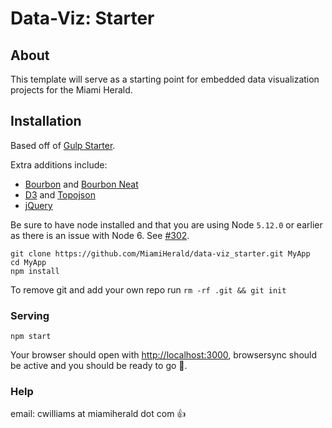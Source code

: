 # Data-Viz: Starter

## About

This template will serve as a starting point for embedded data visualization projects for the Miami Herald.

## Installation

Based off of [Gulp Starter](https://github.com/vigetlabs/gulp-starter).

Extra additions include:
- [Bourbon](http://bourbon.io/) and [Bourbon Neat](http://neat.bourbon.io/)
- [D3](https://d3js.org/) and [Topojson](https://github.com/mbostock/topojson)
- [jQuery](https://jquery.com/)

Be sure to have node installed and that you are using Node `5.12.0` or earlier as there is an issue with Node 6. See [#302](https://github.com/vigetlabs/gulp-starter/issues/302).

```
git clone https://github.com/MiamiHerald/data-viz_starter.git MyApp
cd MyApp
npm install
```

To remove git and add your own repo run `rm -rf .git && git init`


### Serving

`npm start`

Your browser should open with [http://localhost:3000](http://localhost:3000), browsersync should be active and you should be ready to go :rocket:.

### Help

email: cwilliams at miamiherald dot com :thumbsup:
